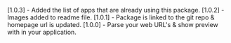 [1.0.3] - Added the list of apps that are already using this package.
[1.0.2] - Images added to readme file.
[1.0.1] - Package is linked to the git repo & homepage url is updated.
[1.0.0] - Parse your web URL's & show preview with in your application.